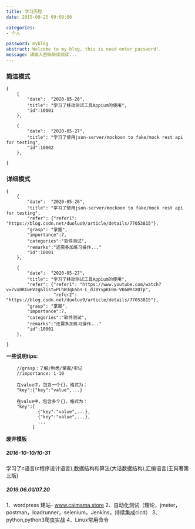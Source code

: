```yaml
---
title: 学习历程
date: 2015-09-25 09:09:00

categories:
- 个人

password: myblog
abstract: Welcome to my blog, this is need enter password!.
message: 请输入密码继续阅读...
---
```


### 简洁模式
    
    {
        {   
            "date":  "2020-05-26",
            "title": "学习了移动测试工具Appium的使用",
            "id":10001
        },
        
        {   
            "date":  "2020-05-27",
            "title": "学习了使用json-server/mockoon to fake/mock rest api for testing",
            "id":10002
        },

    {


### 详细模式

    {
        {
            "date":  "2020-05-26",
            "title": "学习了使用json-server/mockoon to fake/mock rest api for testing",
            "refer": {"refer1": "https://blog.csdn.net/duoluo9/article/details/77053815"},
            "grasp": "掌握",
            "importance":7,
            "categories":"软件测试",
            "remarks":"还需多加练习操作..."
            "id":10001
        },
        
        {
            "date":  "2020-05-27",
            "title": "学习了移动测试工具Appium的使用",
            "refer": {"refer1": "https://www.youtube.com/watch?v=7vx0RIwHVzg&list=PLhW3qG5bs-L_dJ0YvpKE0m-VK6WRsXDTp",
                      "refer2": "https://blog.csdn.net/duoluo9/article/details/77053815"},
            "grasp": "掌握",
            "importance":7,
            "categories":"软件测试",
            "remarks":"还需多加练习操作..."
            "id":10001
        },
    
    }


**一些说明tips:**

        //grasp：了解/熟悉/掌握/牢记
        //importance: 1-10
        
        在value中，包含一个{}，格式为：
        "key":{"key":"value",...}
        
        在value中，包含多个{}，格式为：
        "key":[
                {"key":"value",...},
                {"key":"value",...},
                ...
              ]
        
        
**废弃模板**

##### 2016-10-10/10-31
学习了c语言(c程序设计语言),数据结构和算法(大话数据结构),汇编语言(王爽著第三版)


##### 2019.06.01/07.20

1、wordpress 建站- www.caimama.store
2、自动化测试（理论，jmeter，postman，loadrunner，selenium，Jenkins，持续集成cicd）
3、python,python3爬虫实战
4、Linux常用命令